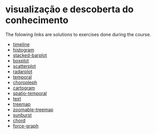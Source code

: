 # visualização e descoberta do conhecimento

The folowing links are solutions to exercises done
during the course.

- [timeline](1-timeline.html)
- [histogram](2-histogram.html)
- [stacked-barplot](3-stacked-barplot.html)
- [boxplot](4-boxplot.html)
- [scatterplot](5-scatterplot.html)
- [radarplot](6-radarplot.html)
- [temporal](8-temporal.html)
- [choropleph](9-choropleph.html)
- [cartogram](10-cartogram.html)
- [spatio-temporal](11-spatio-temporal.html)
- [text](12-text.html)
- [treemap](13-treemap.html)
- [zoomable-treemap](13-zoomable-treemap.html)
- [sunburst](14-sunburst.html)
- [chord](15-chord.html)
- [force-graph](16-force-graph.html)
